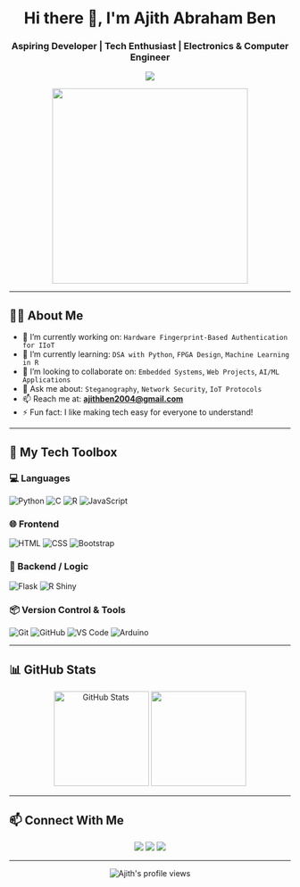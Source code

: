<!-- ASCII Art Banner (Optional) -->
<h1 align="center">Hi there 👋, I'm Ajith Abraham Ben</h1>
<h3 align="center">Aspiring Developer | Tech Enthusiast | Electronics & Computer Engineer</h3>

<p align="center">
  <img src="https://readme-typing-svg.herokuapp.com/?lines=Welcome+to+my+GitHub!;Always+learning+new+things;Love+to+build+and+debug&center=true&width=500&height=50">
</p>

<p align="center">
  <img src="https://media.giphy.com/media/qgQUggAC3Pfv687qPC/giphy.gif" width="350" />
</p>

---

## 🧑‍💻 About Me

- 🔭 I’m currently working on: `Hardware Fingerprint-Based Authentication for IIoT`
- 🌱 I’m currently learning: `DSA with Python`, `FPGA Design`, `Machine Learning in R`
- 👯 I’m looking to collaborate on: `Embedded Systems`, `Web Projects`, `AI/ML Applications`
- 💬 Ask me about: `Steganography`, `Network Security`, `IoT Protocols`
- 📫 Reach me at: **ajithben2004@gmail.com**
- ⚡ Fun fact: I like making tech easy for everyone to understand!

---

## 🧰 My Tech Toolbox

### 💻 Languages
![Python](https://img.shields.io/badge/Python-3776AB?style=for-the-badge&logo=python&logoColor=white)
![C](https://img.shields.io/badge/C-00599C?style=for-the-badge&logo=c&logoColor=white)
![R](https://img.shields.io/badge/R-276DC3?style=for-the-badge&logo=r&logoColor=white)
![JavaScript](https://img.shields.io/badge/JavaScript-F7DF1E?style=for-the-badge&logo=javascript&logoColor=black)

### 🌐 Frontend
![HTML](https://img.shields.io/badge/HTML-E34F26?style=for-the-badge&logo=html5&logoColor=white)
![CSS](https://img.shields.io/badge/CSS-1572B6?style=for-the-badge&logo=css3&logoColor=white)
![Bootstrap](https://img.shields.io/badge/Bootstrap-7952B3?style=for-the-badge&logo=bootstrap&logoColor=white)

### 🧠 Backend / Logic
![Flask](https://img.shields.io/badge/Flask-000000?style=for-the-badge&logo=flask&logoColor=white)
![R Shiny](https://img.shields.io/badge/Shiny-R%20Studio-blue?style=for-the-badge)

### 📦 Version Control & Tools
![Git](https://img.shields.io/badge/Git-F05032?style=for-the-badge&logo=git&logoColor=white)
![GitHub](https://img.shields.io/badge/GitHub-181717?style=for-the-badge&logo=github)
![VS Code](https://img.shields.io/badge/VSCode-007ACC?style=for-the-badge&logo=visual-studio-code)
![Arduino](https://img.shields.io/badge/Arduino-00979D?style=for-the-badge&logo=arduino&logoColor=white)

---

## 📊 GitHub Stats

<p align="center">
  <img src="https://github-readme-stats.vercel.app/api?username=Ajith0004&show_icons=true&theme=tokyonight" alt="GitHub Stats" height="170" />
  <img src="https://github-readme-stats.vercel.app/api/top-langs/?username=Ajith0004&layout=compact&theme=tokyonight" height="170"/>
</p>

---

## 📫 Connect With Me

<p align="center">
  <a href="mailto:ajithben2004@gmail.com"><img src="https://img.shields.io/badge/Gmail-D14836?style=for-the-badge&logo=gmail&logoColor=white" /></a>
  <a href="https://www.linkedin.com/in/ajith-abraham-ben"><img src="https://img.shields.io/badge/LinkedIn-0077B5?style=for-the-badge&logo=linkedin&logoColor=white" /></a>
  <a href="https://github.com/Ajith0004"><img src="https://img.shields.io/badge/GitHub-100000?style=for-the-badge&logo=github&logoColor=white" /></a>
</p>

---

<!-- Optional footer -->
<p align="center">
  <img src="https://komarev.com/ghpvc/?username=Ajith0004&label=Profile+Views&color=blue&style=flat" alt="Ajith's profile views"/>
</p>

